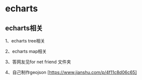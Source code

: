 # echarts
echarts相关
---
1、echarts tree相关

2、echarts map相关

3、答网友见for net friend 文件夹

4、自己制作geojson [https://www.jianshu.com/p/4f11c8d06c65]

